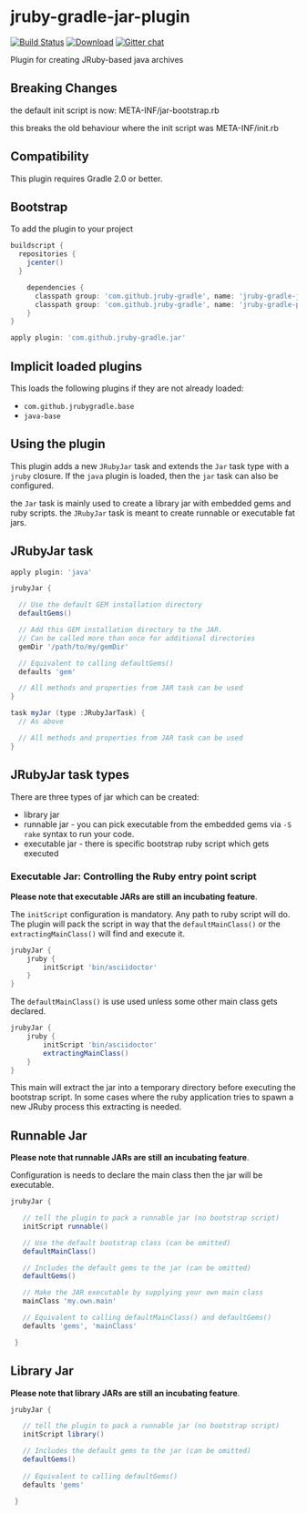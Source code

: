 jruby-gradle-jar-plugin
=======================

[![Build Status](https://buildhive.cloudbees.com/job/jruby-gradle/job/jruby-gradle-jar-plugin/badge/icon)](https://buildhive.cloudbees.com/job/jruby-gradle/job/jruby-gradle-jar-plugin/) [![Download](https://api.bintray.com/packages/jruby-gradle/plugins/jruby-gradle-jar-plugin/images/download.png)](https://bintray.com/jruby-gradle/plugins/jruby-gradle-jar-plugin) [![Gitter chat](https://badges.gitter.im/jruby-gradle/jruby-gradle-plugin.png)](https://gitter.im/jruby-gradle/jruby-gradle-plugin)

Plugin for creating JRuby-based java archives

## Breaking Changes

the default init script is now: META-INF/jar-bootstrap.rb

this breaks the old behaviour where  the init script was META-INF/init.rb

## Compatibility

This plugin requires Gradle 2.0 or better.

## Bootstrap

To add the plugin to your project
```groovy
buildscript {
  repositories {
    jcenter()
  }

    dependencies {
      classpath group: 'com.github.jruby-gradle', name: 'jruby-gradle-jar-plugin', version: '0.2.+'
      classpath group: 'com.github.jruby-gradle', name: 'jruby-gradle-plugin', version: '0.1.+'
    }
}

apply plugin: 'com.github.jruby-gradle.jar'
```

## Implicit loaded plugins

This loads the following plugins if they are not already loaded:

+ `com.github.jrubygradle.base`
+ `java-base`

## Using the plugin

This plugin adds a new ```JRubyJar``` task and extends the `Jar` task type with a `jruby` closure. If the `java` plugin is loaded, then the `jar` task can also be configured.

the ```Jar``` task is mainly used to create a library jar with embedded gems and ruby scripts. the ```JRubyJar``` task is meant to create runnable or executable fat jars.

## JRubyJar task

```groovy
apply plugin: 'java'

jrubyJar {

  // Use the default GEM installation directory
  defaultGems()

  // Add this GEM installation directory to the JAR.
  // Can be called more than once for additional directories
  gemDir '/path/to/my/gemDir'

  // Equivalent to calling defaultGems()
  defaults 'gem'

  // All methods and properties from JAR task can be used 
}

task myJar (type :JRubyJarTask) {
  // As above

  // All methods and properties from JAR task can be used 
}
```

## JRubyJar task types

There are three types of jar which can be created:

* library jar
* runnable jar - you can pick executable from the embedded gems via ```-S rake``` syntax to run your code.
* executable jar - there is specific bootstrap ruby script which gets executed

### Executable Jar: Controlling the Ruby entry point script

**Please note that executable JARs are still an incubating feature**.

The ```initScript``` configuration is mandatory. Any path to ruby script will do. The plugin will pack the script in way that the ```defaultMainClass()``` or the ```extractingMainClass()``` will find and execute it.

```groovy
jrubyJar {
    jruby {
        initScript 'bin/asciidoctor'
    }
}
```

The ```defaultMainClass()``` is use used unless some other main class gets declared.

```groovy
jrubyJar {
    jruby {
        initScript 'bin/asciidoctor'
        extractingMainClass()
    }
}
```
This main will extract the jar into a temporary directory before executing the bootstrap script. In some cases where the ruby application tries to spawn a new JRuby process this extracting is needed.

## Runnable Jar

**Please note that runnable JARs are still an incubating feature**.

Configuration is needs to declare the main class then the jar will be executable.

```groovy
jrubyJar {

   // tell the plugin to pack a runnable jar (no bootstrap script)
   initScript runnable()

   // Use the default bootstrap class (can be omitted)
   defaultMainClass()

   // Includes the default gems to the jar (can be omitted)
   defaultGems()

   // Make the JAR executable by supplying your own main class
   mainClass 'my.own.main'

   // Equivalent to calling defaultMainClass() and defaultGems()
   defaults 'gems', 'mainClass'

 }
 ```

## Library Jar

**Please note that library JARs are still an incubating feature**.

```groovy
jrubyJar {

   // tell the plugin to pack a runnable jar (no bootstrap script)
   initScript library()

   // Includes the default gems to the jar (can be omitted)
   defaultGems()
 
   // Equivalent to calling defaultGems()
   defaults 'gems'

 }
```
